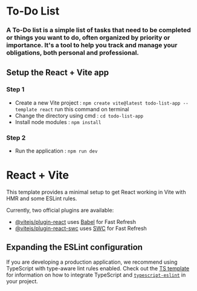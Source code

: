 # To-Do List 
### A To-Do list is a simple list of tasks that need to be completed or things you want to do, often organized by priority or importance. It's a tool to help you track and manage your obligations, both personal and professional. 

## Setup the React + Vite app 

### Step 1
- Create a new Vite project : `npm create vite@latest todo-list-app --template react` run this command on terminal
- Change the directory using cmd :  `cd todo-list-app`
- Install node modules : `npm install`

### Step 2
- Run the application : `npm run dev`

# React + Vite

This template provides a minimal setup to get React working in Vite with HMR and some ESLint rules.

Currently, two official plugins are available:

- [@vitejs/plugin-react](https://github.com/vitejs/vite-plugin-react/blob/main/packages/plugin-react) uses [Babel](https://babeljs.io/) for Fast Refresh
- [@vitejs/plugin-react-swc](https://github.com/vitejs/vite-plugin-react/blob/main/packages/plugin-react-swc) uses [SWC](https://swc.rs/) for Fast Refresh

## Expanding the ESLint configuration

If you are developing a production application, we recommend using TypeScript with type-aware lint rules enabled. Check out the [TS template](https://github.com/vitejs/vite/tree/main/packages/create-vite/template-react-ts) for information on how to integrate TypeScript and [`typescript-eslint`](https://typescript-eslint.io) in your project.
